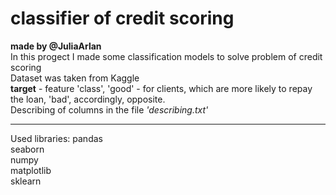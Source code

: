 # classifier of credit scoring
**made by @JuliaArlan**  
In this progect I made some classification models to solve problem of credit scoring  
Dataset was taken from Kaggle  
**target** - feature 'class', 'good' - for clients, which are more likely to repay the loan, 'bad', accordingly, opposite.   
Describing of columns in the file _'describing.txt'_  
_____________________________________________________  
Used libraries:
pandas  
seaborn  
numpy  
matplotlib  
sklearn   



